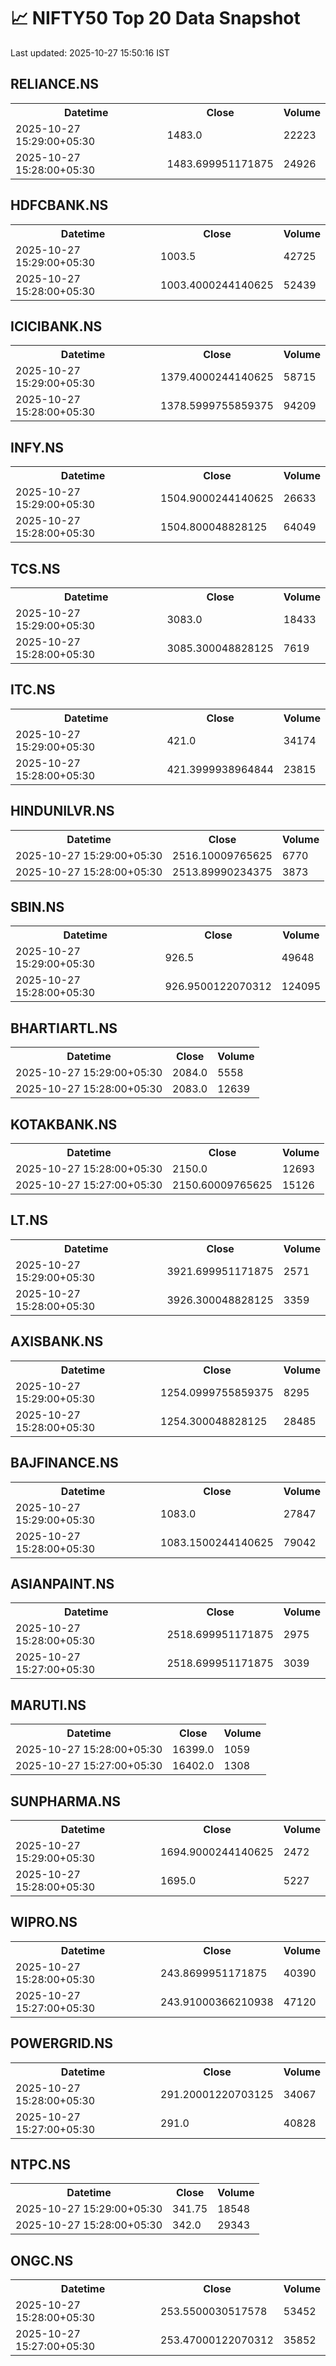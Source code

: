 # 📈 NIFTY50 Top 20 Data Snapshot

Last updated: 2025-10-27 15:50:16 IST

## RELIANCE.NS

<table>
  <tr><th>Datetime</th><th>Close</th><th>Volume</th></tr>
  <tr><td>2025-10-27 15:29:00+05:30</td><td>1483.0</td><td>22223</td></tr>
  <tr><td>2025-10-27 15:28:00+05:30</td><td>1483.699951171875</td><td>24926</td></tr>
</table>

## HDFCBANK.NS

<table>
  <tr><th>Datetime</th><th>Close</th><th>Volume</th></tr>
  <tr><td>2025-10-27 15:29:00+05:30</td><td>1003.5</td><td>42725</td></tr>
  <tr><td>2025-10-27 15:28:00+05:30</td><td>1003.4000244140625</td><td>52439</td></tr>
</table>

## ICICIBANK.NS

<table>
  <tr><th>Datetime</th><th>Close</th><th>Volume</th></tr>
  <tr><td>2025-10-27 15:29:00+05:30</td><td>1379.4000244140625</td><td>58715</td></tr>
  <tr><td>2025-10-27 15:28:00+05:30</td><td>1378.5999755859375</td><td>94209</td></tr>
</table>

## INFY.NS

<table>
  <tr><th>Datetime</th><th>Close</th><th>Volume</th></tr>
  <tr><td>2025-10-27 15:29:00+05:30</td><td>1504.9000244140625</td><td>26633</td></tr>
  <tr><td>2025-10-27 15:28:00+05:30</td><td>1504.800048828125</td><td>64049</td></tr>
</table>

## TCS.NS

<table>
  <tr><th>Datetime</th><th>Close</th><th>Volume</th></tr>
  <tr><td>2025-10-27 15:29:00+05:30</td><td>3083.0</td><td>18433</td></tr>
  <tr><td>2025-10-27 15:28:00+05:30</td><td>3085.300048828125</td><td>7619</td></tr>
</table>

## ITC.NS

<table>
  <tr><th>Datetime</th><th>Close</th><th>Volume</th></tr>
  <tr><td>2025-10-27 15:29:00+05:30</td><td>421.0</td><td>34174</td></tr>
  <tr><td>2025-10-27 15:28:00+05:30</td><td>421.3999938964844</td><td>23815</td></tr>
</table>

## HINDUNILVR.NS

<table>
  <tr><th>Datetime</th><th>Close</th><th>Volume</th></tr>
  <tr><td>2025-10-27 15:29:00+05:30</td><td>2516.10009765625</td><td>6770</td></tr>
  <tr><td>2025-10-27 15:28:00+05:30</td><td>2513.89990234375</td><td>3873</td></tr>
</table>

## SBIN.NS

<table>
  <tr><th>Datetime</th><th>Close</th><th>Volume</th></tr>
  <tr><td>2025-10-27 15:29:00+05:30</td><td>926.5</td><td>49648</td></tr>
  <tr><td>2025-10-27 15:28:00+05:30</td><td>926.9500122070312</td><td>124095</td></tr>
</table>

## BHARTIARTL.NS

<table>
  <tr><th>Datetime</th><th>Close</th><th>Volume</th></tr>
  <tr><td>2025-10-27 15:29:00+05:30</td><td>2084.0</td><td>5558</td></tr>
  <tr><td>2025-10-27 15:28:00+05:30</td><td>2083.0</td><td>12639</td></tr>
</table>

## KOTAKBANK.NS

<table>
  <tr><th>Datetime</th><th>Close</th><th>Volume</th></tr>
  <tr><td>2025-10-27 15:28:00+05:30</td><td>2150.0</td><td>12693</td></tr>
  <tr><td>2025-10-27 15:27:00+05:30</td><td>2150.60009765625</td><td>15126</td></tr>
</table>

## LT.NS

<table>
  <tr><th>Datetime</th><th>Close</th><th>Volume</th></tr>
  <tr><td>2025-10-27 15:29:00+05:30</td><td>3921.699951171875</td><td>2571</td></tr>
  <tr><td>2025-10-27 15:28:00+05:30</td><td>3926.300048828125</td><td>3359</td></tr>
</table>

## AXISBANK.NS

<table>
  <tr><th>Datetime</th><th>Close</th><th>Volume</th></tr>
  <tr><td>2025-10-27 15:29:00+05:30</td><td>1254.0999755859375</td><td>8295</td></tr>
  <tr><td>2025-10-27 15:28:00+05:30</td><td>1254.300048828125</td><td>28485</td></tr>
</table>

## BAJFINANCE.NS

<table>
  <tr><th>Datetime</th><th>Close</th><th>Volume</th></tr>
  <tr><td>2025-10-27 15:29:00+05:30</td><td>1083.0</td><td>27847</td></tr>
  <tr><td>2025-10-27 15:28:00+05:30</td><td>1083.1500244140625</td><td>79042</td></tr>
</table>

## ASIANPAINT.NS

<table>
  <tr><th>Datetime</th><th>Close</th><th>Volume</th></tr>
  <tr><td>2025-10-27 15:28:00+05:30</td><td>2518.699951171875</td><td>2975</td></tr>
  <tr><td>2025-10-27 15:27:00+05:30</td><td>2518.699951171875</td><td>3039</td></tr>
</table>

## MARUTI.NS

<table>
  <tr><th>Datetime</th><th>Close</th><th>Volume</th></tr>
  <tr><td>2025-10-27 15:28:00+05:30</td><td>16399.0</td><td>1059</td></tr>
  <tr><td>2025-10-27 15:27:00+05:30</td><td>16402.0</td><td>1308</td></tr>
</table>

## SUNPHARMA.NS

<table>
  <tr><th>Datetime</th><th>Close</th><th>Volume</th></tr>
  <tr><td>2025-10-27 15:29:00+05:30</td><td>1694.9000244140625</td><td>2472</td></tr>
  <tr><td>2025-10-27 15:28:00+05:30</td><td>1695.0</td><td>5227</td></tr>
</table>

## WIPRO.NS

<table>
  <tr><th>Datetime</th><th>Close</th><th>Volume</th></tr>
  <tr><td>2025-10-27 15:28:00+05:30</td><td>243.8699951171875</td><td>40390</td></tr>
  <tr><td>2025-10-27 15:27:00+05:30</td><td>243.91000366210938</td><td>47120</td></tr>
</table>

## POWERGRID.NS

<table>
  <tr><th>Datetime</th><th>Close</th><th>Volume</th></tr>
  <tr><td>2025-10-27 15:28:00+05:30</td><td>291.20001220703125</td><td>34067</td></tr>
  <tr><td>2025-10-27 15:27:00+05:30</td><td>291.0</td><td>40828</td></tr>
</table>

## NTPC.NS

<table>
  <tr><th>Datetime</th><th>Close</th><th>Volume</th></tr>
  <tr><td>2025-10-27 15:29:00+05:30</td><td>341.75</td><td>18548</td></tr>
  <tr><td>2025-10-27 15:28:00+05:30</td><td>342.0</td><td>29343</td></tr>
</table>

## ONGC.NS

<table>
  <tr><th>Datetime</th><th>Close</th><th>Volume</th></tr>
  <tr><td>2025-10-27 15:28:00+05:30</td><td>253.5500030517578</td><td>53452</td></tr>
  <tr><td>2025-10-27 15:27:00+05:30</td><td>253.47000122070312</td><td>35852</td></tr>
</table>

